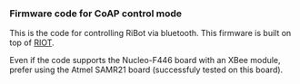 ### Firmware code for CoAP control mode

This is the code for controlling RiBot via bluetooth. This firmware is built
on top of [RIOT](http://github.com/RIOT-OS/RIOT).

Even if the code supports the Nucleo-F446 board with an XBee module, prefer
using the Atmel SAMR21 board (successfuly tested on this board).
